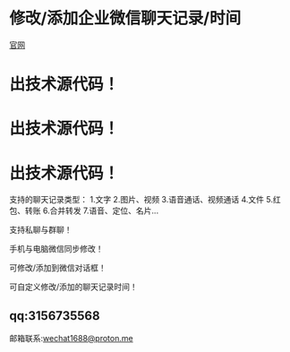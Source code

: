 # 修改/添加企业微信聊天记录/时间
[官网](https://xiugaiweixin.com)
# 出技术源代码！
# 出技术源代码！
# 出技术源代码！
支持的聊天记录类型：
1.文字
2.图片、视频
3.语音通话、视频通话
4.文件
5.红包、转账
6.合并转发
7.语音、定位、名片...

支持私聊与群聊！

手机与电脑微信同步修改！

可修改/添加到微信对话框！

可自定义修改/添加的聊天记录时间！

## qq:3156735568
邮箱联系:wechat1688@proton.me
